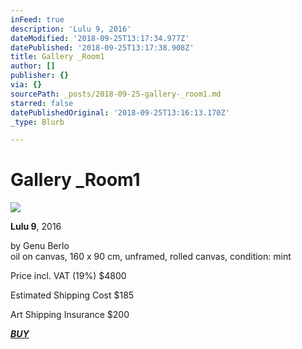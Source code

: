 ```yaml
---
inFeed: true
description: 'Lulu 9, 2016'
dateModified: '2018-09-25T13:17:34.977Z'
datePublished: '2018-09-25T13:17:38.908Z'
title: Gallery _Room1
author: []
publisher: {}
via: {}
sourcePath: _posts/2018-09-25-gallery-_room1.md
starred: false
datePublishedOriginal: '2018-09-25T13:16:13.170Z'
_type: Blurb

---
```

# Gallery \_Room1
![](https://the-grid-user-content.s3-us-west-2.amazonaws.com/7e484d03-84f0-4c89-8465-b927a021b9c6.jpg)

**Lulu 9**, 2016

by Genu Berlo  
oil on canvas, 160 x 90 cm, unframed, rolled canvas, condition: mint

Price incl. VAT (19%) $4800 

Estimated Shipping Cost $185 

Art Shipping Insurance $200

_**[BUY][0]**_

[0]: https://squareup.com/store/berlo/item/lulu